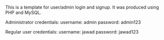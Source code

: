 This is a template for user/admin login and signup. It was produced using PHP and MySQL.

Administrator credentials: 
	username: admin
	password: admin123

Regular user credentials:
	username: jawad
	password: jawad123
